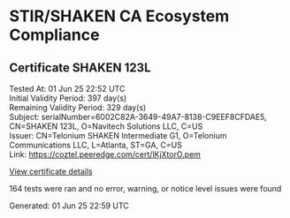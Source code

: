 # STIR/SHAKEN CA Ecosystem Compliance

## Certificate SHAKEN 123L

Tested At: 01 Jun 25 22:52 UTC\
Initial Validity Period: 397 day(s)\
Remaining Validity Period: 329 day(s)\
Subject: serialNumber=6002C82A-3649-49A7-8138-C9EEF8CFDAE5, CN=SHAKEN 123L, O=Navitech Solutions LLC, C=US\
Issuer: CN=Telonium SHAKEN Intermediate G1, O=Telonium Communications LLC, L=Atlanta, ST=GA, C=US\
Link: https://coztel.peeredge.com/cert/lKjXtorO.pem

[View certificate details](https://x509.io/?cert=MIIDKzCCAtGgAwIBAgIQPbX280bLzYscV8XF3eWi1DAKBggqhkjOPQQDAjB8MQswCQYDVQQGEwJVUzELMAkGA1UECAwCR0ExEDAOBgNVBAcMB0F0bGFudGExJDAiBgNVBAoMG1RlbG9uaXVtIENvbW11bmljYXRpb25zIExMQzEoMCYGA1UEAwwfVGVsb25pdW0gU0hBS0VOIEludGVybWVkaWF0ZSBHMTAeFw0yNTAzMjUxOTE3MzNaFw0yNjA0MjYxNTUyMzBaMHMxCzAJBgNVBAYTAlVTMR8wHQYDVQQKExZOYXZpdGVjaCBTb2x1dGlvbnMgTExDMRQwEgYDVQQDEwtTSEFLRU4gMTIzTDEtMCsGA1UEBRMkNjAwMkM4MkEtMzY0OS00OUE3LTgxMzgtQzlFRUY4Q0ZEQUU1MFkwEwYHKoZIzj0CAQYIKoZIzj0DAQcDQgAEgY15z0kmyoO69tEWx96X1xAJ2lyV%2BA3uTHbl6hxjOmjR5zxzuUNfMBb0Vv77Icyp15Md91r6Lb4ZIwhpG5JuVqOCATwwggE4MA4GA1UdDwEB%2FwQEAwIHgDAMBgNVHRMBAf8EAjAAMB0GA1UdDgQWBBQPkU588h0Mj8B3WXTR60Jjy5txljAfBgNVHSMEGDAWgBSqJLv%2FFHVAeS2Hb%2BgNQXfKu82IsDAXBgNVHSAEEDAOMAwGCmCGSAGG%2FwkBAQQwgaYGA1UdHwSBnjCBmzCBmKA6oDiGNmh0dHBzOi8vYXV0aGVudGljYXRlLWFwaS5pY29uZWN0aXYuY29tL2Rvd25sb2FkL3YxL2NybKJapFgwVjEUMBIGA1UEBxMLQnJpZGdld2F0ZXIxCzAJBgNVBAgTAk5KMRMwEQYDVQQDEwpTVEktUEEgQ1JMMQswCQYDVQQGEwJVUzEPMA0GA1UEChMGU1RJLVBBMBYGCCsGAQUFBwEaBAowCKAGFgQxMjNMMAoGCCqGSM49BAMCA0gAMEUCIQCJCW0OaHP%2FutGyiyhnmGT%2FJRNZln100d9SFWaaAA3eFgIgZzMGsonkj7nY7OIP3cF6m0L6lB%2BGLIVP4Wf5Khg9ws4%3D)

164 tests were ran and no error, warning, or notice level issues were found


Generated: 01 Jun 25 22:59 UTC